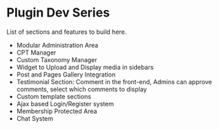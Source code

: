 # Plugin Dev Series
List of sections and features to build here.

* Modular Administration Area
* CPT Manager
* Custom Taxonomy Manager
* Widget to Upload and Display media in sidebars
* Post and Pages Gallery Integration
* Testimonial Section: Comment in the front-end, Admins can approve comments, select which comments to display
* Custom template sections
* Ajax based Login/Register system
* Membership Protected Area
* Chat System